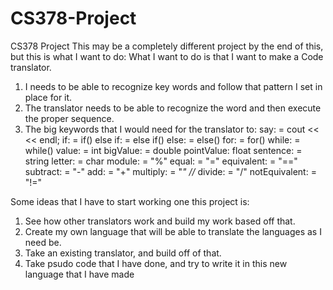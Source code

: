 # CS378-Project
CS378 Project
This may be a completely different project by the end of this, but this is what I want to do:
What I want to do is that I want to make a Code translator.
1. I needs to be able to recognize key words and follow that pattern I set in place for it.
2. The translator needs to be able to recognize the word and then execute the proper sequence.
3. The big keywords that I would need for the translator to:
say: = cout << << endl;
if: = if()
else if:  = else if()
else: = else()
for: = for()
while: = while()
value: = int
bigValue: = double
pointValue: float
sentence: = string
letter: = char
module: = "%"
equal: = "="
equivalent: = "=="
subtract: = "-"
add: = "+"
multiply: = "*" //*
divide: = "/"
notEquivalent: = "!="


Some ideas that I have to start working one this project is:
1. See how other translators work and build my work based off that. 
2. Create my own language that will be able to translate the languages as I need be.
3. Take an existing translator, and build off of that.
4. Take psudo code that I have done, and try to write it in this new language that I have made
